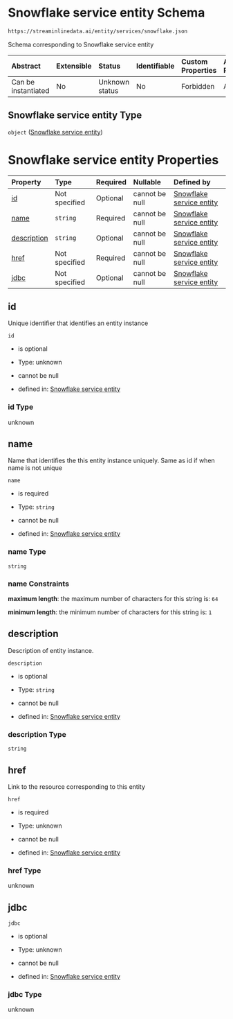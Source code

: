 # Snowflake service entity Schema

```txt
https://streaminlinedata.ai/entity/services/snowflake.json
```

Schema corresponding to Snowflake service entity

| Abstract            | Extensible | Status         | Identifiable | Custom Properties | Additional Properties | Access Restrictions | Defined In                                                              |
| :------------------ | :--------- | :------------- | :----------- | :---------------- | :-------------------- | :------------------ | :---------------------------------------------------------------------- |
| Can be instantiated | No         | Unknown status | No           | Forbidden         | Allowed               | none                | [snowflake.json](snowflake.md "open original schema") |

## Snowflake service entity Type

`object` ([Snowflake service entity](snowflake.md))

# Snowflake service entity Properties

| Property                    | Type          | Required | Nullable       | Defined by                                                                                                                                           |
| :-------------------------- | :------------ | :------- | :------------- | :--------------------------------------------------------------------------------------------------------------------------------------------------- |
| [id](#id)                   | Not specified | Optional | cannot be null | [Snowflake service entity](snowflake-properties-id.md "https://streaminlinedata.ai/entity/services/snowflake.json#/properties/id")                   |
| [name](#name)               | `string`      | Required | cannot be null | [Snowflake service entity](snowflake-properties-name.md "https://streaminlinedata.ai/entity/services/snowflake.json#/properties/name")               |
| [description](#description) | `string`      | Optional | cannot be null | [Snowflake service entity](snowflake-properties-description.md "https://streaminlinedata.ai/entity/services/snowflake.json#/properties/description") |
| [href](#href)               | Not specified | Required | cannot be null | [Snowflake service entity](snowflake-properties-href.md "https://streaminlinedata.ai/entity/services/snowflake.json#/properties/href")               |
| [jdbc](#jdbc)               | Not specified | Optional | cannot be null | [Snowflake service entity](snowflake-properties-jdbc.md "https://streaminlinedata.ai/entity/services/snowflake.json#/properties/jdbc")               |

## id

Unique identifier that identifies an entity instance

`id`

*   is optional

*   Type: unknown

*   cannot be null

*   defined in: [Snowflake service entity](snowflake-properties-id.md "https://streaminlinedata.ai/entity/services/snowflake.json#/properties/id")

### id Type

unknown

## name

Name that identifies the this entity instance uniquely. Same as id if when name is not unique

`name`

*   is required

*   Type: `string`

*   cannot be null

*   defined in: [Snowflake service entity](snowflake-properties-name.md "https://streaminlinedata.ai/entity/services/snowflake.json#/properties/name")

### name Type

`string`

### name Constraints

**maximum length**: the maximum number of characters for this string is: `64`

**minimum length**: the minimum number of characters for this string is: `1`

## description

Description of entity instance.

`description`

*   is optional

*   Type: `string`

*   cannot be null

*   defined in: [Snowflake service entity](snowflake-properties-description.md "https://streaminlinedata.ai/entity/services/snowflake.json#/properties/description")

### description Type

`string`

## href

Link to the resource corresponding to this entity

`href`

*   is required

*   Type: unknown

*   cannot be null

*   defined in: [Snowflake service entity](snowflake-properties-href.md "https://streaminlinedata.ai/entity/services/snowflake.json#/properties/href")

### href Type

unknown

## jdbc



`jdbc`

*   is optional

*   Type: unknown

*   cannot be null

*   defined in: [Snowflake service entity](snowflake-properties-jdbc.md "https://streaminlinedata.ai/entity/services/snowflake.json#/properties/jdbc")

### jdbc Type

unknown
